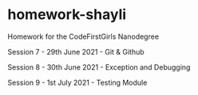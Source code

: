 # homework-shayli
Homework for the CodeFirstGirls Nanodegree

Session 7 - 29th June 2021 - Git & Github

Session 8 - 30th June 2021 - Exception and Debugging

Session 9 - 1st July 2021 - Testing Module
